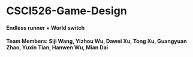 # CSCI526-Game-Design

#### Endless runner + World switch

#### Team Members: Siji Wang, Yizhou Wu, Dawei Xu, Tong Xu, Guangyuan Zhao, Yuxin Tian, Hanwen Wu, Mian Dai
